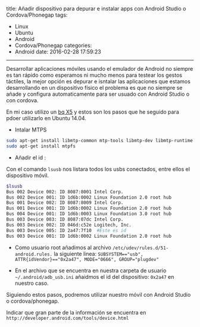 title: Añadir dispositivo para depurar e instalar apps con Android Studio o Cordova/Phonegap
tags:
- Linux
- Ubuntu
- Android
- Cordova/Phonegap
categories:
- Android
date: 2016-02-28 17:59:23
---

Desarrollar aplicaciones móviles usando el emulador de Android no siempre es tan rápido como esperamos ni mucho menos para testear los gestos táctiles, la mejor opción es depurar e isntalar las aplicaciones que estamos desarrollando en un dispositivo físico el problema es que no siempre se añade y configura automaticamente para ser usuado con Android Studio o con cordova.

En mi caso utilizo un [bq X5](http://www.bq.com/es/aquaris-x5) y estos son los pasos que he seguido para pdoer utilizarlo en Ubuntu 14.04.

-  Intalar MTPS
```bash
sudo apt-get install libmtp-common mtp-tools libmtp-dev libmtp-runtime libmtp9
sudo apt-get install mtpfs
```

- Añadir el id :

Con el comando `lsusb` nos listara todos los usbs conectados, entre ellos el dispositivo móvil.
```bash
$lsusb
Bus 002 Device 002: ID 8087:8001 Intel Corp.
Bus 002 Device 001: ID 1d6b:0002 Linux Foundation 2.0 root hub
Bus 001 Device 002: ID 8087:8009 Intel Corp.
Bus 001 Device 001: ID 1d6b:0002 Linux Foundation 2.0 root hub
Bus 004 Device 001: ID 1d6b:0003 Linux Foundation 3.0 root hub
Bus 003 Device 003: ID 8087:07dc Intel Corp.
Bus 003 Device 002: ID 046d:c52e Logitech, Inc.
Bus 003 Device 005: ID 2a47:7f10  #Este es id
Bus 003 Device 001: ID 1d6b:0002 Linux Foundation 2.0 root hub

```

- Como usuario root añadimos al archivo `/etc/udev/rules.d/51-android.rules.` la siguiente linea:
`SUBSYSTEM=="usb", ATTR{idVendor}=="0x2a47", MODE="0666", GROUP="plugdev"`

- En el archivo que se encuentra en nuestra carpeta de usuario `~/.android/adb_usb.ini` añaidmos el id del dispositivo: `0x2a47` en nuestro caso.

Siguiendo estos pasos, podremos utilizar nuestro móvil con Android Studio o cordova/phonegap.

Indicar que gran parte de la información se encuentra en
`http://developer.android.com/tools/device.html`
